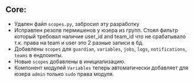 ## Core:
- Удален файл `scopes.py`, забросил эту разработку
- Исправлен резолв пермишенов у юзера из групп. 
Стоял фильтр который требовал наличие user_id and team_id что не срабатывало т.к. права на team и user это 2 разные записи в бд.
- Добавлены `scopes` для `guardian`, `variables`, `jobs`, `logs`, `notifications`, `teams` в ендпоинты.
- Новые `scopes` добавлены в инициализацию.
- Компонент модулей `Variables` теперь автоматически добавляет для юзера `admin` только `sudo` права модуля.